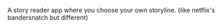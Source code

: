 A story reader app where you choose your own storyline.
(like netflix's bandersnatch but different)

